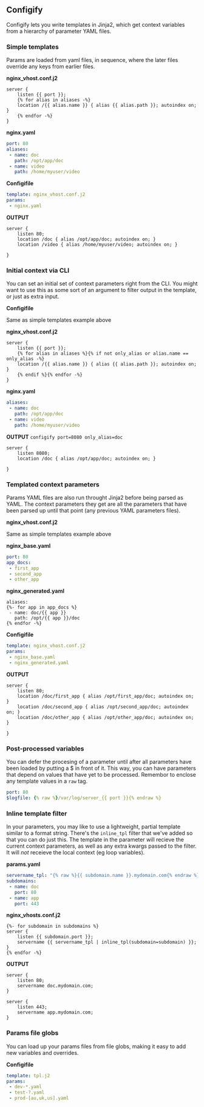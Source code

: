 ## Configify
Configify lets you write templates in Jinja2, which get context variables from
a hierarchy of parameter YAML files.

### Simple templates
Params are loaded from yaml files, in sequence, where the later files override
any keys from earlier files.

**nginx_vhost.conf.j2**
```
server {
    listen {{ port }};
    {% for alias in aliases -%}
    location /{{ alias.name }} { alias {{ alias.path }}; autoindex on; }
    {% endfor -%}
}
```

**nginx.yaml**
```yaml
port: 80
aliases:
 - name: doc
   path: /opt/app/doc
 - name: video
   path: /home/myuser/video
```

**Configifile**
```yaml
template: nginx_vhost.conf.j2
params:
 - nginx.yaml
```

**OUTPUT**
```
server {
    listen 80;
    location /doc { alias /opt/app/doc; autoindex on; }
    location /video { alias /home/myuser/video; autoindex on; }

}
```

### Initial context via CLI
You can set an initial set of context parameters right from the CLI. You might
want to use this as some sort of an argument to filter output in the template,
or just as extra input.

**Configifile**

Same as simple templates example above

**nginx_vhost.conf.j2**
```
server {
    listen {{ port }};
    {% for alias in aliases %}{% if not only_alias or alias.name == only_alias -%}
    location /{{ alias.name }} { alias {{ alias.path }}; autoindex on; }
    {% endif %}{% endfor -%}
}
```

**nginx.yaml**
```yaml
aliases:
 - name: doc
   path: /opt/app/doc
 - name: video
   path: /home/myuser/video
```

**OUTPUT**
`configify port=8080 only_alias=doc`
```
server {
    listen 8080;
    location /doc { alias /opt/app/doc; autoindex on; }

}
```

### Templated context parameters
Params YAML files are also run throught Jinja2 before being parsed as YAML.
The context parameters they get are all the parameters that have been parsed
up until that point (any previous YAML parameters files).

**nginx_vhost.conf.j2**

Same as simple templates example above

**nginx_base.yaml**
```yaml
port: 80
app_docs:
 - first_app
 - second_app
 - other_app
```

**nginx_generated.yaml**
```
aliases:
{%- for app in app_docs %}
 - name: doc/{{ app }}
   path: /opt/{{ app }}/doc
{% endfor -%}
```

**Configifile**
```yaml
template: nginx_vhost.conf.j2
params:
 - nginx_base.yaml
 - nginx_generated.yaml
```

**OUTPUT**
```
server {
    listen 80;
    location /doc/first_app { alias /opt/first_app/doc; autoindex on; }
    location /doc/second_app { alias /opt/second_app/doc; autoindex on; }
    location /doc/other_app { alias /opt/other_app/doc; autoindex on; }

}
```

### Post-processed variables
You can defer the procesing of a parameter until after all parameters have been
loaded by putting a $ in front of it. This way, you can have parameters that
depend on values that have yet to be processed. Remembor to enclose any template
values in a `raw` tag.

```yaml
port: 80
$logfile: {% raw %}/var/log/server_{{ port }}{% endraw %}
```

### Inline template filter
In your parameters, you may like to use a lightweight, partial template similar
to a format string. There's the `inline_tpl` filter that we've added so
that you can do just this. The template in the parameter will recieve the
current context parameters, as well as any extra kwargs passed to the filter.
It will _not_ receieve the local context (eg loop variables).

**params.yaml**
```yaml
servername_tpl: "{% raw %}{{ subdomain.name }}.mydomain.com{% endraw %}"
subdomains:
 - name: doc
   port: 80
 - name: app
   port: 443
```

**nginx_vhosts.conf.j2**
```
{%- for subdomain in subdomains %}
server {
    listen {{ subdomain.port }};
    servername {{ servername_tpl | inline_tpl(subdomain=subdomain) }};
}
{% endfor -%}
```

**OUTPUT**
```
server {
    listen 80;
    servername doc.mydomain.com;
}

server {
    listen 443;
    servername app.mydomain.com;
}
```

### Params file globs
You can load up your params files from file globs, making it easy to add new
variables and overrides.

**Configifile**
```yaml
template: tpl.j2
params:
 - dev-*.yaml
 - test-?.yaml
 - prod-[au,uk,us].yaml
```
